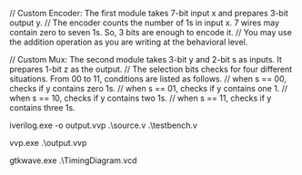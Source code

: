 // Custom Encoder: The first module takes 7-bit input x and prepares 3-bit output y.
// The encoder counts the number of 1s in input x. 7 wires may contain zero to seven 1s. So, 3 bits are enough to encode it.
// You may use the addition operation as you are writing at the behavioral level.

// Custom Mux: The second module takes 3-bit y and 2-bit s as inputs. It prepares 1-bit z as the output.
// The selection bits checks for four different situations. From 00 to 11, conditions are listed as follows.
// when s == 00, checks if y contains zero 1s.
// when s == 01, checks if y contains one 1.
// when s == 10, checks if y contains two 1s.
// when s == 11, checks if y contains three 1s.

iverilog.exe -o output.vvp .\source.v .\testbench.v

vvp.exe .\output.vvp

gtkwave.exe .\TimingDiagram.vcd
